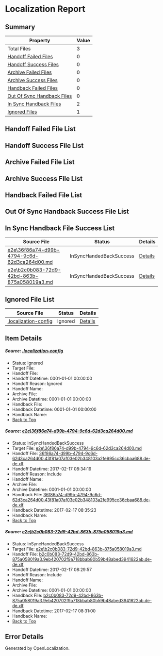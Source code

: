 # <a name='report-top'></a> Localization Report

## Summary
 Property | Value 
 -------- | ----- 
 Total Files | 3
[ Handoff Failed Files ](#handoff-failed-list)| 0
[ Handoff Success Files ](#handoff-success-list)| 0
[ Archive Failed Files ](#archive-failed-list)| 0
[ Archive Success Files ](#archive-success-list)| 0
[ Handback Failed Files ](#handback-failed-list)| 0
[ Out Of Sync Handback Files ](#outofsync-handback-success-list)| 0
[ In Sync Handback Files ](#insync-handback-success-list)| 2
[ Ignored Files ](#ignored-list)| 1

## <a name='handoff-failed-list'></a> Handoff Failed File List

## <a name='handoff-success-list'></a> Handoff Success File List

## <a name='archive-failed-list'></a> Archive Failed File List

## <a name='archive-success-list'></a> Archive Success File List

## <a name='handback-failed-list'></a> Handback Failed File List

## <a name='outofsync-handback-success-list'></a> Out Of Sync Handback Success File List

## <a name='insync-handback-success-list'></a> In Sync Handback File Success List
 Source File | Status | Details 
 ----------- | ------ | ------- 
 [e2e\36f86a74-d99b-4794-9c6d-62d3ca264d00.md](https://github.com/OpenLocalizationTestOrg/ol-test0/blob/442805766ba4e1681ec0b655717502d566ce9a16/e2e/36f86a74-d99b-4794-9c6d-62d3ca264d00.md) | InSyncHandedBackSuccess | [Details](#93263872838700542f78d550f2d35bebe1f11d371)
 [e2e\b2c0b083-72d9-42bd-863b-875a058019a3.md](https://github.com/OpenLocalizationTestOrg/ol-test0/blob/5f9ef75c68b17508eff34571b420f0931b0f8711/e2e/b2c0b083-72d9-42bd-863b-875a058019a3.md) | InSyncHandedBackSuccess | [Details](#b6d9201fa6afb72dd33a5ff190b130f281a06d932)

## <a name='ignored-list'></a> Ignored File List
 Source File | Status | Details 
 ----------- | ------ | ------- 
 [.localization-config](https://github.com/OpenLocalizationTestOrg/ol-test0/blob/442805766ba4e1681ec0b655717502d566ce9a16/.localization-config) | Ignored | [Details](#cb0632cf59c1387fc1742bfb9fa3c47f87e2e5c90)

## Item Details
##### <a name='cb0632cf59c1387fc1742bfb9fa3c47f87e2e5c90'></a> Source: [.localization-config](https://github.com/OpenLocalizationTestOrg/ol-test0/blob/442805766ba4e1681ec0b655717502d566ce9a16/.localization-config)
* Status: Ignored
* Target File: 
* Handoff File: 
* Handoff Datetime: 0001-01-01 00:00:00
* Handoff Reason: Ignored
* Handoff Name: 
* Archive File: 
* Archive Datetime: 0001-01-01 00:00:00
* Handback File: 
* Handback Datetime: 0001-01-01 00:00:00
* Handback Name: 
* [Back to Top](#report-top)

##### <a name='93263872838700542f78d550f2d35bebe1f11d371'></a> Source: [e2e\36f86a74-d99b-4794-9c6d-62d3ca264d00.md](https://github.com/OpenLocalizationTestOrg/ol-test0/blob/442805766ba4e1681ec0b655717502d566ce9a16/e2e/36f86a74-d99b-4794-9c6d-62d3ca264d00.md)
* Status: InSyncHandedBackSuccess
* Target File: [e2e\36f86a74-d99b-4794-9c6d-62d3ca264d00.md](https://github.com/OpenLocalizationTestOrg/ol-test4-dede/blob/05347d1fc49a193b006d83f14d134c83493bb383/e2e/36f86a74-d99b-4794-9c6d-62d3ca264d00.md)
* Handoff File: [36f86a74-d99b-4794-9c6d-62d3ca264d00.43f81a07af03e02b348103a2fe995cc36cbaa688.de-de.xlf](https://github.com/OpenLocalizationTestOrg/ol-test4-handoff/blob/ffa25efb38deb098449c0493cd831879c338b727/ol-handoff/OpenLocalizationTestOrg/ol-test4-dede/xinjiang/ht/36f86a74-d99b-4794-9c6d-62d3ca264d00.43f81a07af03e02b348103a2fe995cc36cbaa688.de-de.xlf)
* Handoff Datetime: 2017-02-17 08:34:19
* Handoff Reason: Include
* Handoff Name: 
* Archive File: 
* Archive Datetime: 0001-01-01 00:00:00
* Handback File: [36f86a74-d99b-4794-9c6d-62d3ca264d00.43f81a07af03e02b348103a2fe995cc36cbaa688.de-de.xlf](https://github.com/OpenLocalizationTestOrg/ol-test4-handback/blob/802e901c96f33baf0dbd80c8a68b2469a881365e/ol-handback/OpenLocalizationTestOrg/ol-test4-dede/xinjiang/ht/36f86a74-d99b-4794-9c6d-62d3ca264d00.43f81a07af03e02b348103a2fe995cc36cbaa688.de-de.xlf)
* Handback Datetime: 2017-02-17 08:35:23
* Handback Name: 
* [Back to Top](#report-top)

##### <a name='b6d9201fa6afb72dd33a5ff190b130f281a06d932'></a> Source: [e2e\b2c0b083-72d9-42bd-863b-875a058019a3.md](https://github.com/OpenLocalizationTestOrg/ol-test0/blob/5f9ef75c68b17508eff34571b420f0931b0f8711/e2e/b2c0b083-72d9-42bd-863b-875a058019a3.md)
* Status: InSyncHandedBackSuccess
* Target File: [e2e\b2c0b083-72d9-42bd-863b-875a058019a3.md](https://github.com/OpenLocalizationTestOrg/ol-test4-dede/blob/1b4dd9f0d152c5347026710a96c829a059b7ab6b/e2e/b2c0b083-72d9-42bd-863b-875a058019a3.md)
* Handoff File: [b2c0b083-72d9-42bd-863b-875a058019a3.9eb420702f9a718bbab80b59b48abed3941622ab.de-de.xlf](https://github.com/OpenLocalizationTestOrg/ol-test4-handoff/blob/913a99f7cc31299fd6671a4d2aa52ec80ff4265c/ol-handoff/OpenLocalizationTestOrg/ol-test4-dede/xinjiang/ht/b2c0b083-72d9-42bd-863b-875a058019a3.9eb420702f9a718bbab80b59b48abed3941622ab.de-de.xlf)
* Handoff Datetime: 2017-02-17 08:29:57
* Handoff Reason: Include
* Handoff Name: 
* Archive File: 
* Archive Datetime: 0001-01-01 00:00:00
* Handback File: [b2c0b083-72d9-42bd-863b-875a058019a3.9eb420702f9a718bbab80b59b48abed3941622ab.de-de.xlf](https://github.com/OpenLocalizationTestOrg/ol-test4-handback/blob/1d460b8f10c0f416f500f99f1005b6b86296c628/ol-handback/OpenLocalizationTestOrg/ol-test4-dede/xinjiang/ht/b2c0b083-72d9-42bd-863b-875a058019a3.9eb420702f9a718bbab80b59b48abed3941622ab.de-de.xlf)
* Handback Datetime: 2017-02-17 08:31:00
* Handback Name: 
* [Back to Top](#report-top)


## Error Details

Generated by OpenLocalization.
